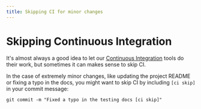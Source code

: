 ```yaml
---
title: Skipping CI for minor changes
---
```


# Skipping Continuous Integration

It's almost always a good idea to let our [Continuous Integration][ci] tools do
their work, but sometimes it can makes sense to skip CI.

In the case of extremely minor changes, like updating the project README or
fixing a typo in the docs, you might want to skip CI by including `[ci skip]` in
your commit message:

```shell
git commit -m "Fixed a typo in the testing docs [ci skip]"
```

[ci]: /deployment/
